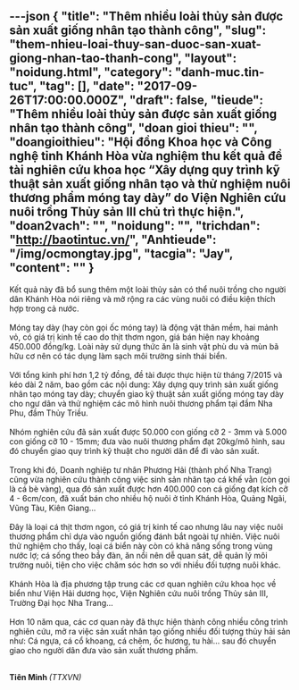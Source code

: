 ---json
{
    "title": "Thêm nhiều loài thủy sản được sản xuất giống nhân tạo thành công",
    "slug": "them-nhieu-loai-thuy-san-duoc-san-xuat-giong-nhan-tao-thanh-cong",
    "layout": "noidung.html",
    "category": "danh-muc.tin-tuc",
    "tag": [],
    "date": "2017-09-26T17:00:00.000Z",
    "draft": false,
    "tieude": "Thêm nhiều loài thủy sản được sản xuất giống nhân tạo thành công",
    "doan gioi thieu": "",
    "doangioithieu": "Hội đồng Khoa học và Công nghệ tỉnh Khánh Hòa vừa nghiệm thu kết quả đề tài nghiên cứu khoa học “Xây dựng quy trình kỹ thuật sản xuất giống nhân tạo và thử nghiệm nuôi thương phẩm móng tay dày” do Viện Nghiên cứu nuôi trồng Thủy sản III chủ trì thực hiện.",
    "doan2vach": "",
    "noidung": "",
    "trichdan": "http://baotintuc.vn/",
    "Anhtieude": "/img/ocmongtay.jpg",
    "tacgia": "Jay",
    "__content__": ""
}
---
<p><span style="font-size:14px">Kết quả n&agrave;y đ&atilde; bổ sung th&ecirc;m một lo&agrave;i thủy sản c&oacute; thể nu&ocirc;i trồng cho người d&acirc;n Kh&aacute;nh H&ograve;a n&oacute;i ri&ecirc;ng v&agrave; mở rộng ra c&aacute;c v&ugrave;ng nu&ocirc;i c&oacute; điều kiện th&iacute;ch hợp trong cả nước.&nbsp;<br />
&nbsp;&nbsp;&nbsp;&nbsp;&nbsp;&nbsp;&nbsp;&nbsp;&nbsp;&nbsp;<br />
M&oacute;ng tay d&agrave;y (hay c&ograve;n gọi ốc m&oacute;ng tay) l&agrave; động vật th&acirc;n mềm, hai mảnh vỏ, c&oacute; gi&aacute; trị kinh tế cao do thịt thơm ngon, gi&aacute; b&aacute;n hiện nay khoảng 450.000 đồng/kg. Lo&agrave;i n&agrave;y sử dụng thức ăn l&agrave; sinh vật ph&ugrave; du v&agrave; m&ugrave;n b&atilde; hữu cơ n&ecirc;n c&oacute; t&aacute;c dụng l&agrave;m sạch m&ocirc;i trường sinh th&aacute;i biển.&nbsp;<br />
<br />
Với tổng kinh ph&iacute; hơn 1,2 tỷ đồng, đề t&agrave;i được thực hiện từ th&aacute;ng 7/2015 v&agrave; k&eacute;o d&agrave;i 2 năm, bao gồm c&aacute;c nội dung: X&acirc;y dựng quy tr&igrave;nh sản xuất giống nh&acirc;n tạo m&oacute;ng tay d&agrave;y; chuyển giao kỹ thuật sản xuất giống m&oacute;ng tay d&agrave;y cho ngư d&acirc;n v&agrave; thử nghiệm c&aacute;c m&ocirc; h&igrave;nh nu&ocirc;i thương phẩm tại đầm Nha Phu, đầm Thủy Triều.&nbsp;<br />
<br />
Nh&oacute;m nghi&ecirc;n cứu đ&atilde; sản xuất được 50.000 con giống cỡ 2 - 3mm v&agrave; 5.000 con giống cỡ 10 - 15mm; đưa v&agrave;o nu&ocirc;i thương phẩm đạt 20kg/m&ocirc; h&igrave;nh, sau đ&oacute; chuyển giao quy tr&igrave;nh kỹ thuật cho người d&acirc;n để đi v&agrave;o sản xuất.&nbsp;<br />
<br />
Trong khi đ&oacute;, Doanh nghiệp tư nh&acirc;n Phương Hải (th&agrave;nh phố Nha Trang) cũng vừa nghi&ecirc;n cứu th&agrave;nh c&ocirc;ng việc sinh sản nh&acirc;n tạo c&aacute; khế vằn (c&ograve;n gọi l&agrave; c&aacute; b&egrave; v&agrave;ng), qua đ&oacute; sản xuất được hơn 400.000 con c&aacute; giống đạt k&iacute;ch cỡ 4 - 6cm/con, đ&atilde; xuất b&aacute;n cho nhiều hộ nu&ocirc;i ở tỉnh Kh&aacute;nh H&ograve;a, Quảng Ng&atilde;i, Vũng T&agrave;u, Ki&ecirc;n Giang&hellip;&nbsp;<br />
<br />
Đ&acirc;y l&agrave; loại c&aacute; thịt thơm ngon, c&oacute; gi&aacute; trị kinh tế cao nhưng l&acirc;u nay việc nu&ocirc;i thương phẩm chỉ dựa v&agrave;o nguồn giống đ&aacute;nh bắt ngo&agrave;i tự nhi&ecirc;n. Việc nu&ocirc;i thử nghiệm cho thấy, loại c&aacute; biển n&agrave;y c&ograve;n c&oacute; khả năng sống trong v&ugrave;ng nước lợ; c&aacute; sống theo bầy đ&agrave;n, ăn nổi n&ecirc;n dễ quan s&aacute;t, dễ quản l&yacute; m&ocirc;i trường nu&ocirc;i, tiện cho việc chăm s&oacute;c hơn so với nhiều đối tượng nu&ocirc;i kh&aacute;c.&nbsp;<br />
&nbsp;&nbsp;&nbsp;&nbsp;&nbsp;&nbsp;&nbsp;&nbsp;&nbsp;&nbsp;<br />
Kh&aacute;nh H&ograve;a l&agrave; địa phương tập trung c&aacute;c cơ quan nghi&ecirc;n cứu khoa học về biển như Viện Hải dương học, Viện Nghi&ecirc;n cứu nu&ocirc;i trồng Thủy sản III, Trường Đại học Nha Trang&hellip;&nbsp;<br />
<br />
Hơn 10 năm qua, c&aacute;c cơ quan n&agrave;y đ&atilde; thực hiện th&agrave;nh c&ocirc;ng nhiều c&ocirc;ng tr&igrave;nh nghi&ecirc;n cứu, mở ra việc sản xuất nh&acirc;n tạo giống nhiều đối tượng thủy hải sản như: C&aacute; ngựa, c&aacute; cổ khoang, c&aacute; chẽm, ốc hương, tu h&agrave;i&hellip; sau đ&oacute; chuyển giao cho người d&acirc;n đưa v&agrave;o sản xuất thương phẩm.&nbsp;&nbsp;&nbsp;&nbsp;&nbsp;&nbsp;&nbsp;&nbsp;&nbsp;&nbsp;&nbsp;&nbsp;&nbsp;&nbsp;&nbsp;&nbsp;&nbsp;&nbsp;</span><br />
&nbsp;</p>

<p><span style="font-size:14px"><strong>Ti&ecirc;n Minh&nbsp;</strong><em>(TTXVN)</em></span></p>
